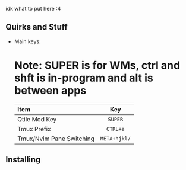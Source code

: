 idk what to put here :4


Quirks and Stuff
----------------

 - Main keys:
    # Note: SUPER is for WMs, ctrl and shft is in-program and alt is between apps

    | Item                      | Key          |
    | :-------------------------| :-----------:|
    | Qtile Mod Key             | `SUPER`      |
    | Tmux Prefix               | `CTRL+a`     |
    | Tmux/Nvim Pane Switching  | `META+hjkl/` |

Installing
----------
